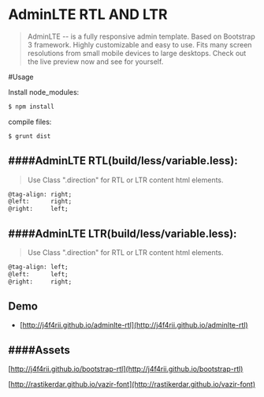 # AdminLTE RTL AND LTR
> AdminLTE -- is a fully responsive admin template. Based on Bootstrap 3 framework. Highly customizable and easy to use. Fits many screen resolutions from small mobile devices to large desktops. Check out the live preview now and see for yourself.



#Usage

Install node_modules:
```bash
$ npm install 
```

compile files:
```bash
$ grunt dist
```

####AdminLTE RTL(build/less/variable.less):
---
> Use Class ".direction" for  RTL or LTR content html elements.

```html
@tag-align: right;
@left:      right;
@right:     left;
```
####AdminLTE LTR(build/less/variable.less):
---
> Use Class ".direction" for  RTL or LTR content html elements.

```html
@tag-align: left;
@left:      left;
@right:     right;
```
## Demo
+ [http://j4f4rii.github.io/adminlte-rtl](http://j4f4rii.github.io/adminlte-rtl)

####Assets
---
[http://j4f4rii.github.io/bootstrap-rtl](http://j4f4rii.github.io/bootstrap-rtl)


[http://rastikerdar.github.io/vazir-font](http://rastikerdar.github.io/vazir-font)
  



